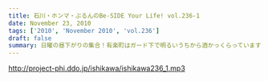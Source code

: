 ```yaml
---
title: 石川・ホンマ・ぶるんのBe-SIDE Your Life! vol.236-1
date: November 23, 2010
tags: ['2010', 'November 2010', 'vol.236']
draft: false
summary: 日曜の昼下がりの集合！有楽町はガード下で明るいうちから酒かっくらっています！！NAMAE
---
```


http://project-phi.ddo.jp/ishikawa/ishikawa236_1.mp3